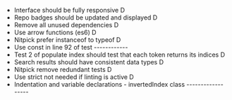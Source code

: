 - Interface should be fully responsive D
- Repo badges should be updated and displayed D
- Remove all unused dependencies D
- Use arrow functions (es6) D
- Nitpick prefer instanceof to typeof D
- Use const in line 92 of test ------------
- Test 2 of populate index should test that each token returns its indices D
- Search results should have consistent data types D
- Nitpick remove redundant tests D
- Use strict not needed if linting is active D
- Indentation and variable declarations - invertedIndex class ------------------